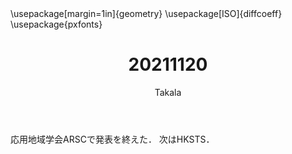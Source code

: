 ﻿---
title: 20211120
yesterday: 20211119
tomorrow: 20211121
days: 694
author: Takala
header-includes:
  - \usepackage[margin=1in]{geometry}
  - \usepackage[ISO]{diffcoeff}
  - \usepackage{pxfonts}
---



応用地域学会ARSCで発表を終えた．
次はHKSTS．